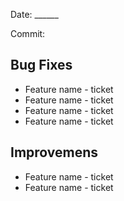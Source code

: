 Date: ______

Commit: 

## Bug Fixes

- Feature name - ticket
- Feature name - ticket
- Feature name - ticket
- Feature name - ticket


## Improvemens
- Feature name - ticket
- Feature name - ticket

